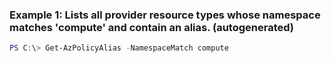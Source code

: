 ### Example 1: Lists all provider resource types whose namespace matches 'compute' and contain an alias. (autogenerated)
```powershell
PS C:\> Get-AzPolicyAlias -NamespaceMatch compute
```

